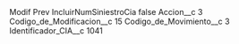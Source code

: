 <?xml version="1.0" encoding="UTF-8"?>
<CustomMetadata xmlns="http://soap.sforce.com/2006/04/metadata" xmlns:xsi="http://www.w3.org/2001/XMLSchema-instance" xmlns:xsd="http://www.w3.org/2001/XMLSchema">
    <label>Modif Prev IncluirNumSiniestroCia</label>
    <protected>false</protected>
    <values>
        <field>Accion__c</field>
        <value xsi:type="xsd:string">3</value>
    </values>
    <values>
        <field>Codigo_de_Modificacion__c</field>
        <value xsi:type="xsd:string">15</value>
    </values>
    <values>
        <field>Codigo_de_Movimiento__c</field>
        <value xsi:type="xsd:string">3</value>
    </values>
    <values>
        <field>Identificador_CIA__c</field>
        <value xsi:type="xsd:string">1041</value>
    </values>
</CustomMetadata>
